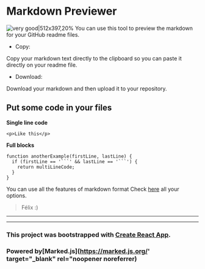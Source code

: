 

# Markdown Previewer
![very good|512x397,20%](https://upload.wikimedia.org/wikipedia/commons/thumb/5/5e/Font_Awesome_5_brands_markdown.svg/200px-Font_Awesome_5_brands_markdown.svg.png)
You can use this tool to preview the markdown for your GitHub readme files.

* Copy:

Copy your markdown text directly to the clipboard so you can paste it directly on your readme file.

* Download:

Download your markdown and then upload it to your repository.

## Put some code in your files

**Single line code** 

`<p>Like this</p>`

**Full blocks**

```
function anotherExample(firstLine, lastLine) {
  if (firstLine == '```' && lastLine == '```') {
    return multiLineCode;
  }
}
```


You can use all the features of markdown format
Check [here](https://github.com/adam-p/markdown-here/wiki/Markdown-Cheatsheet) all your options.

> Félix :)

---
---

### This project was bootstrapped with [Create React App](https://github.com/facebook/create-react-app).
### Powered by[Marked.js](https://marked.js.org/' target="_blank" rel="noopener noreferrer)